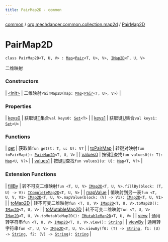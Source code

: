```yaml
---
title: PairMap2D - common
---
```


[common](../../index.html) / [org.mechdancer.common.collection.map2d](../index.html) / [PairMap2D](./index.html)

# PairMap2D

`class PairMap2D<T, U, V> : `[`Map`](https://kotlinlang.org/api/latest/jvm/stdlib/kotlin.collections/-map/index.html)`<`[`Pair`](https://kotlinlang.org/api/latest/jvm/stdlib/kotlin/-pair/index.html)`<T, U>, V>, `[`IMap2D`](../-i-map2-d/index.html)`<T, U, V>`

二维映射

### Constructors

| [&lt;init&gt;](-init-.html) | 二维映射`PairMap2D(map: `[`Map`](https://kotlinlang.org/api/latest/jvm/stdlib/kotlin.collections/-map/index.html)`<`[`Pair`](https://kotlinlang.org/api/latest/jvm/stdlib/kotlin/-pair/index.html)`<T, U>, V>)` |

### Properties

| [keys0](keys0.html) | 获取键[T](../-i-map2-d/index.html#T)集合`val keys0: `[`Set`](https://kotlinlang.org/api/latest/jvm/stdlib/kotlin.collections/-set/index.html)`<T>` |
| [keys1](keys1.html) | 获取键[U](../-i-map2-d/index.html#U)集合`val keys1: `[`Set`](https://kotlinlang.org/api/latest/jvm/stdlib/kotlin.collections/-set/index.html)`<U>` |

### Functions

| [get](get.html) | 获取值`fun get(t: T, u: U): V?` |
| [toPairMap](to-pair-map.html) | 转键对映射`fun toPairMap(): `[`PairMap2D`](./index.html)`<T, U, V>` |
| [values0](values0.html) | 按键[T](../-i-map2-d/index.html#T)查找`fun values0(t: T): `[`Map`](https://kotlinlang.org/api/latest/jvm/stdlib/kotlin.collections/-map/index.html)`<U, V?>` |
| [values1](values1.html) | 按键[U](../-i-map2-d/index.html#U)查找`fun values1(u: U): `[`Map`](https://kotlinlang.org/api/latest/jvm/stdlib/kotlin.collections/-map/index.html)`<T, V?>` |

### Extension Functions

| [fillBy](../fill-by.html) | 转不可变二维映射`fun <T, U, V> `[`IMap2D`](../-i-map2-d/index.html)`<T, U, V>.fillBy(block: (T, U) -> V): `[`ICompleteMap2D`](../-i-complete-map2-d/index.html)`<T, U, V>` |
| [mapValue](../map-value.html) | 值映射到另一表`fun <T, U, V, V1> `[`IMap2D`](../-i-map2-d/index.html)`<T, U, V>.mapValue(block: (V) -> V1): `[`IMap2D`](../-i-map2-d/index.html)`<T, U, V1>` |
| [toMap2D](../to-map2-d.html) | 转不可变二维映射`fun <T, U, V> `[`IMap2D`](../-i-map2-d/index.html)`<T, U, V>.toMap2D(): `[`IMap2D`](../-i-map2-d/index.html)`<T, U, V>` |
| [toMutableMap2D](../to-mutable-map2-d.html) | 转不可变二维映射`fun <T, U, V> `[`IMap2D`](../-i-map2-d/index.html)`<T, U, V>.toMutableMap2D(): `[`IMutableMap2D`](../-i-mutable-map2-d/index.html)`<T, U, V>` |
| [view](../view.html) | 通用转字符串`fun <T, U, V> `[`IMap2D`](../-i-map2-d/index.html)`<T, U, V>.view(): `[`String`](https://kotlinlang.org/api/latest/jvm/stdlib/kotlin/-string/index.html) |
| [viewBy](../view-by.html) | 通用转字符串`fun <T, U, V> `[`IMap2D`](../-i-map2-d/index.html)`<T, U, V>.viewBy(f0: (T) -> `[`String`](https://kotlinlang.org/api/latest/jvm/stdlib/kotlin/-string/index.html)`, f1: (U) -> `[`String`](https://kotlinlang.org/api/latest/jvm/stdlib/kotlin/-string/index.html)`, f2: (V) -> `[`String`](https://kotlinlang.org/api/latest/jvm/stdlib/kotlin/-string/index.html)`): `[`String`](https://kotlinlang.org/api/latest/jvm/stdlib/kotlin/-string/index.html) |

